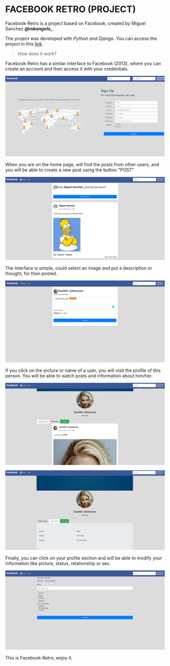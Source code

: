 # FACEBOOK RETRO (PROJECT)

Facebook-Retro is a project based on Facebook, created by Miguel Sanchez ***@mkangelo_***.

The project was developed with *Python and Django.* You can access the project in this [link](http://facebookretro.facebook-retro.tk/login/).

>How does it work?

Facebook-Retro has a similar interface to Facebook (2013), where you can create an account and then access it with your credentials. 

![Login Page](./look/login.png)

When you are on the home page, will find the posts from other users, and you will be able to create a new post using the button "POST" 

![Home Page](./look/home.png)

The interface is simple, could select an image and put a description or thought, for then posted. 

![Create a post](./look/post.png)

If you click on the picture or name of a user, you will visit the profile of this person. You will be able to watch posts and information about him/her.

![Profile post](./look/pub.png)

![Profile info](./look/about.png)

Finally, you can click on your profile section and will be able to modify your information like picture, status, relationship or sex.

![Edit Profile](./look/editProfile.png)

This is Facebook-Retro, enjoy it. 